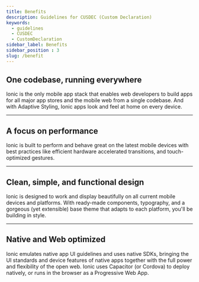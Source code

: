 ```yaml
---
title: Benefits
description: Guidelines for CUSDEC (Custom Declaration)
keywords: 
  - guidelines
  - CUSDEC
  - CustomDeclaration
sidebar_label: Benefits
sidebar_position : 3
slug: /benefit
---
```


## One codebase, running everywhere

Ionic is the only mobile app stack that enables web developers to build apps for all major app stores and the mobile web from a single codebase. And with Adaptive Styling, Ionic apps look and feel at home on every device.

---
## A focus on performance

Ionic is built to perform and behave great on the latest mobile devices with best practices like efficient hardware accelerated transitions, and touch-optimized gestures.

---
## Clean, simple, and functional design

Ionic is designed to work and display beautifully on all current mobile devices and platforms. With ready-made components, typography, and a gorgeous (yet extensible) base theme that adapts to each platform, you'll be building in style.

---
## Native and Web optimized

Ionic emulates native app UI guidelines and uses native SDKs, bringing the UI standards and device features of native apps together with the full power and flexibility of the open web. Ionic uses Capacitor (or Cordova) to deploy natively, or runs in the browser as a Progressive Web App.
